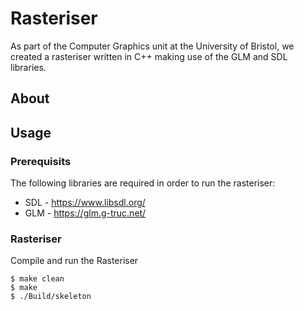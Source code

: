 # Rasteriser

As part of the Computer Graphics unit at the University of Bristol, we created a rasteriser written in C++ making use of the GLM and SDL libraries.

## About

## Usage

### Prerequisits

The following libraries are required in order to run the rasteriser:
- SDL - https://www.libsdl.org/
- GLM - https://glm.g-truc.net/

### Rasteriser

Compile and run the Rasteriser

```console
$ make clean
$ make
$ ./Build/skeleton
```